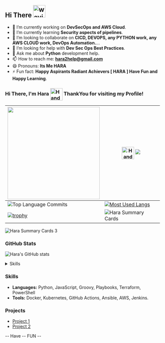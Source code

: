 ## Hi There <img src="https://user-images.githubusercontent.com/72663882/171687151-bb31c996-c9d2-49c8-b593-734946893b23.gif" alt="waving hand gif" aria-hidden="true" width="40" />

- 🔭 I’m currently working on **DevSecOps and AWS Cloud**.
- 🌱 I’m currently learning **Security aspects of pipelines**.
- 👯 I’m looking to collaborate on **CICD, DEVOPS, any PYTHON work, any AWS CLOUD work, DevOps Automation.**...
- 🤔 I’m looking for help with **Dev Sec Ops Best Practices**.
- 💬 Ask me about **Python** development help.
- 📫 How to reach me: **hara2help@gmail.com**
- 😄 Pronouns: **Its Me HARA**
- ⚡ Fun fact: **Happy Aspirants Radiant Achievers [ HARA ] Have Fun and Happy Learning**.




### Hi There, I'm Hara <img src="https://raw.githubusercontent.com/Tarikul-Islam-Anik/Animated-Fluent-Emojis/master/Emojis/Hand%20gestures/Handshake.png" alt="Handshake" width="40" height="40" align="center" />  ThankYou for visiting my Profile!

| <img src="https://github.com/Anmol-Baranwal/Cool-GIFs-For-GitHub/assets/74038190/bea7769e-cd87-495f-ad0e-04ddfbb73091" width="300"> | <img src="https://raw.githubusercontent.com/Tarikul-Islam-Anik/Animated-Fluent-Emojis/master/Emojis/Hand%20gestures/Handshake.png" alt="Handshake" width="40" height="40" align="center" />  ![](https://komarev.com/ghpvc/?username=itsmehara) |
|-----|-----|
| ![Top Language Commits](http://github-profile-summary-cards.vercel.app/api/cards/most-commit-language?username=itsmehara&theme=transparent&exclude=html,CSS,Jupyter%20Notebook) | [![Most Used Langs](https://github-readme-stats.vercel.app/api/top-langs/?username=itsmehara&layout=compact)](https://github.com/anuraghazra/github-readme-stats) |
|[![trophy](https://github-profile-trophy.vercel.app/?username=itsmehara&no-bg=true&no-frame=true&row=2&column=3)](https://github.com/ryo-ma/github-profile-trophy) | ![Hara Summary Cards](http://github-profile-summary-cards.vercel.app/api/cards/stats?username=itsmehara&theme=transparent) |


![Hara Summary Cards 3](https://github-readme-streak-stats.herokuapp.com/?user=itsmehara&hide_border=true&theme=transparent)


### GitHub Stats
![Hara's GitHub stats](https://github-readme-stats.vercel.app/api?username=itsmehara&show_icons=true&theme=radical)

<details>
  <summary>Skills</summary>
  
- Python Coding
- DevOps Automating
- Cloud Migration
- Problem Solving
- Web Content Writing
- Researching $ Learning
- Drawing and Arts.
</details>

### Skills
- **Languages:** Python, JavaScript, Groovy, Playbooks, Terraform, PowerShell
- **Tools:** Docker, Kubernetes, GitHub Actions, Ansible, AWS, Jenkins.

### Projects
- [Project 1](Link)
- [Project 2](Link)

-- Have -- FUN --
